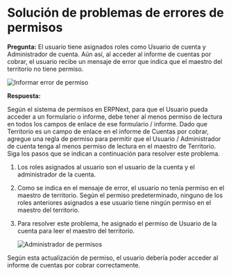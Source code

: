 <!-- add-breadcrumbs -->
# Solución de problemas de errores de permisos

**Pregunta:** El usuario tiene asignados roles como Usuario de cuenta y Administrador de cuenta. Aún así, al acceder al informe de cuentas por cobrar, el usuario recibe un mensaje de error que indica que el maestro del territorio no tiene permiso.

<img alt="Informar error de permiso" class="screenshot" src="{{docs_base_url}}/assets/img/articles/report-permission-1.png">

**Respuesta:**

Según el sistema de permisos en ERPNext, para que el Usuario pueda acceder a un formulario o informe, debe tener al menos permiso de lectura en todos los campos de enlace de ese formulario / informe. Dado que Territorio es un campo de enlace en el informe de Cuentas por cobrar, agregue una regla de permiso para permitir que el Usuario / Administrador de cuenta tenga al menos permiso de lectura en el maestro de Territorio. Siga los pasos que se indican a continuación para resolver este problema.

1.  Los roles asignados al usuario son el usuario de la cuenta y el administrador de la cuenta.

2.  Como se indica en el mensaje de error, el usuario no tenía permiso en el maestro de territorio. Según el permiso predeterminado, ninguno de los roles anteriores asignados a ese usuario tiene ningún permiso en el maestro del territorio.

3.  Para resolver este problema, he asignado el permiso de Usuario de la cuenta para leer el maestro del territorio.

    <img alt="Administrador de permisos" class="screenshot" src="{{docs_base_url}}/assets/img/articles/report-permission-2.png">

Según esta actualización de permiso, el usuario debería poder acceder al informe de cuentas por cobrar correctamente.
